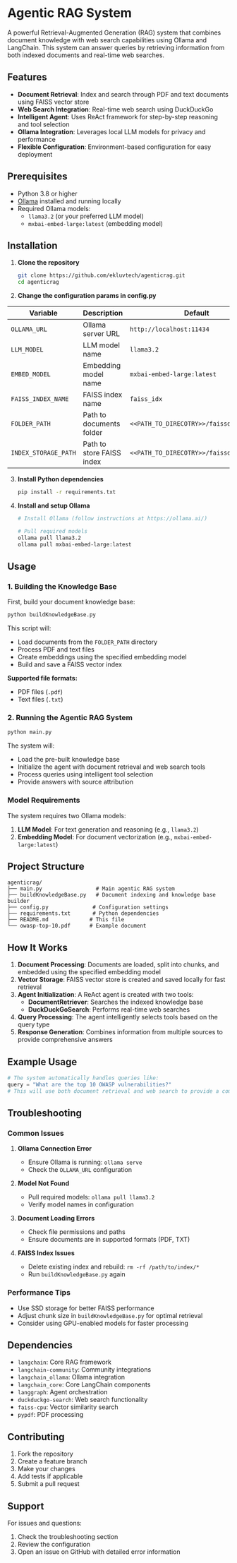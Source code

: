 # Agentic RAG System

A powerful Retrieval-Augmented Generation (RAG) system that combines document knowledge with web search capabilities using Ollama and LangChain. This system can answer queries by retrieving information from both indexed documents and real-time web searches.

## Features

- **Document Retrieval**: Index and search through PDF and text documents using FAISS vector store
- **Web Search Integration**: Real-time web search using DuckDuckGo
- **Intelligent Agent**: Uses ReAct framework for step-by-step reasoning and tool selection
- **Ollama Integration**: Leverages local LLM models for privacy and performance
- **Flexible Configuration**: Environment-based configuration for easy deployment

## Prerequisites

- Python 3.8 or higher
- [Ollama](https://ollama.ai/) installed and running locally
- Required Ollama models:
  - `llama3.2` (or your preferred LLM model)
  - `mxbai-embed-large:latest` (embedding model)

## Installation

1. **Clone the repository**
   ```bash
   git clone https://github.com/ekluvtech/agenticrag.git
   cd agenticrag
   ```
2. **Change the configuration params in config.py**

| Variable | Description | Default |
|----------|-------------|---------|
| `OLLAMA_URL` | Ollama server URL | `http://localhost:11434` |
| `LLM_MODEL` | LLM model name | `llama3.2` |
| `EMBED_MODEL` | Embedding model name | `mxbai-embed-large:latest` |
| `FAISS_INDEX_NAME` | FAISS index name | `faiss_idx` |
| `FOLDER_PATH` | Path to documents folder | `<<PATH_TO_DIRECOTRY>>/faissdata/data` |
| `INDEX_STORAGE_PATH` | Path to store FAISS index | `<<PATH_TO_DIRECOTRY>>/faissdata/index` |

3. **Install Python dependencies**
   ```bash
   pip install -r requirements.txt
   ```

4. **Install and setup Ollama**
   ```bash
   # Install Ollama (follow instructions at https://ollama.ai/)
   
   # Pull required models
   ollama pull llama3.2
   ollama pull mxbai-embed-large:latest
   ```

## Usage

### 1. Building the Knowledge Base

First, build your document knowledge base:

```bash
python buildKnowledgeBase.py
```

This script will:
- Load documents from the `FOLDER_PATH` directory
- Process PDF and text files
- Create embeddings using the specified embedding model
- Build and save a FAISS vector index

**Supported file formats:**
- PDF files (`.pdf`)
- Text files (`.txt`)

### 2. Running the Agentic RAG System

```bash
python main.py
```

The system will:
- Load the pre-built knowledge base
- Initialize the agent with document retrieval and web search tools
- Process queries using intelligent tool selection
- Provide answers with source attribution

### Model Requirements

The system requires two Ollama models:

1. **LLM Model**: For text generation and reasoning (e.g., `llama3.2`)
2. **Embedding Model**: For document vectorization (e.g., `mxbai-embed-large:latest`)

## Project Structure

```
agenticrag/
├── main.py                 # Main agentic RAG system
├── buildKnowledgeBase.py   # Document indexing and knowledge base builder
├── config.py              # Configuration settings
├── requirements.txt       # Python dependencies
├── README.md             # This file
└── owasp-top-10.pdf      # Example document
```

## How It Works

1. **Document Processing**: Documents are loaded, split into chunks, and embedded using the specified embedding model
2. **Vector Storage**: FAISS vector store is created and saved locally for fast retrieval
3. **Agent Initialization**: A ReAct agent is created with two tools:
   - **DocumentRetriever**: Searches the indexed knowledge base
   - **DuckDuckGoSearch**: Performs real-time web searches
4. **Query Processing**: The agent intelligently selects tools based on the query type
5. **Response Generation**: Combines information from multiple sources to provide comprehensive answers

## Example Usage

```python
# The system automatically handles queries like:
query = "What are the top 10 OWASP vulnerabilities?"
# This will use both document retrieval and web search to provide a comprehensive answer
```

## Troubleshooting

### Common Issues

1. **Ollama Connection Error**
   - Ensure Ollama is running: `ollama serve`
   - Check the `OLLAMA_URL` configuration

2. **Model Not Found**
   - Pull required models: `ollama pull llama3.2`
   - Verify model names in configuration

3. **Document Loading Errors**
   - Check file permissions and paths
   - Ensure documents are in supported formats (PDF, TXT)

4. **FAISS Index Issues**
   - Delete existing index and rebuild: `rm -rf /path/to/index/*`
   - Run `buildKnowledgeBase.py` again

### Performance Tips

- Use SSD storage for better FAISS performance
- Adjust chunk size in `buildKnowledgeBase.py` for optimal retrieval
- Consider using GPU-enabled models for faster processing

## Dependencies

- `langchain`: Core RAG framework
- `langchain-community`: Community integrations
- `langchain_ollama`: Ollama integration
- `langchain_core`: Core LangChain components
- `langgraph`: Agent orchestration
- `duckduckgo-search`: Web search functionality
- `faiss-cpu`: Vector similarity search
- `pypdf`: PDF processing

## Contributing

1. Fork the repository
2. Create a feature branch
3. Make your changes
4. Add tests if applicable
5. Submit a pull request

## Support

For issues and questions:
1. Check the troubleshooting section
2. Review the configuration
3. Open an issue on GitHub with detailed error information 
